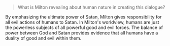 > What is Milton revealing about human nature in creating this dialogue?

By emphasizing the ultimate power of Satan, Milton gives responsibility for all evil actions of
humans to Satan. In Milton's worldview, humans are just the powerless subjects of all powerful
good and evil forces. The balance of power between God and Satan provides evidence that all
humans have a duality of good and evil within them. 
